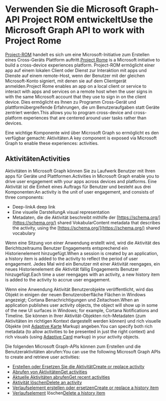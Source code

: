 # <a name="use-the-microsoft-graph-api-to-work-with-project-rome"></a><span data-ttu-id="9a286-101">Verwenden Sie die Microsoft Graph-API Project ROM entwickelt</span><span class="sxs-lookup"><span data-stu-id="9a286-101">Use the Microsoft Graph API to work with Project Rome</span></span>

<span data-ttu-id="9a286-102">[Project-ROM](https://developer.microsoft.com/en-us/windows/project-rome) handelt es sich um eine Microsoft-Initiative zum Erstellen eines Cross-Geräts Plattform auftritt.</span><span class="sxs-lookup"><span data-stu-id="9a286-102">[Project Rome](https://developer.microsoft.com/en-us/windows/project-rome) is a Microsoft initiative to build a cross-device experiences platform.</span></span> <span data-ttu-id="9a286-103">Project-ROM ermöglicht einer app auf einem lokalen Client oder Dienst zur Interaktion mit apps und Dienste auf einem remote-Host, wenn der Benutzer mit der gleichen Microsoft-Konto signiert, mit denen sie auf dem Clientgerät anmelden.</span><span class="sxs-lookup"><span data-stu-id="9a286-103">Project Rome enables an app on a local client or service to interact with apps and services on a remote host when the user signs in with the same Microsoft account that they use to sign in on the client device.</span></span> <span data-ttu-id="9a286-104">Dies ermöglicht es Ihnen zu Programm Cross-Gerät und plattformübergreifende Erfahrungen, die um Benutzeraufgaben statt Geräte zentriert werden.</span><span class="sxs-lookup"><span data-stu-id="9a286-104">This allows you to program cross-device and cross-platform experiences that are centered around user tasks rather than devices.</span></span>

<span data-ttu-id="9a286-105">Eine wichtige Komponente wird über Microsoft Graph so ermöglicht es den verfügbar gemacht: Aktivitäten.</span><span class="sxs-lookup"><span data-stu-id="9a286-105">A key component is exposed via Microsoft Graph to enable these experiences: activities.</span></span>

## <a name="activities"></a><span data-ttu-id="9a286-106">Aktivitäten</span><span class="sxs-lookup"><span data-stu-id="9a286-106">Activities</span></span>

<span data-ttu-id="9a286-107">Aktivitäten in Microsoft Graph können Sie zu Laufwerk Benutzer mit Ihren apps für Geräte und Plattformen.</span><span class="sxs-lookup"><span data-stu-id="9a286-107">Activities in Microsoft Graph enable you to drive user engagement with your apps across devices and platforms.</span></span> <span data-ttu-id="9a286-108">Eine Aktivität ist die Einheit eines Auftrags für Benutzer und besteht aus drei Komponenten:</span><span class="sxs-lookup"><span data-stu-id="9a286-108">An activity is the unit of user engagement, and consists of three components:</span></span>

- <span data-ttu-id="9a286-109">Deep-link</span><span class="sxs-lookup"><span data-stu-id="9a286-109">A deep link</span></span>
- <span data-ttu-id="9a286-110">Eine visuelle Darstellung</span><span class="sxs-lookup"><span data-stu-id="9a286-110">A visual representation</span></span>
- <span data-ttu-id="9a286-111">Metadaten, die die Aktivität beschreibt mithilfe der [https://schema.org/](https://schema.org/) shared Vokabular</span><span class="sxs-lookup"><span data-stu-id="9a286-111">Content metadata that describes the activity, using the [https://schema.org/](https://schema.org/) shared vocabulary</span></span>

<span data-ttu-id="9a286-112">Wenn eine Sitzung von einer Anwendung erstellt wird, wird die Aktivität des Berichtszeitraums Benutzer Engagements entsprechend ein Historienelement hinzugefügt.</span><span class="sxs-lookup"><span data-stu-id="9a286-112">When a session is created by an application, a history item is added to the activity to reflect the period of user engagement.</span></span> <span data-ttu-id="9a286-113">Jedes Mal wird ein Benutzer mit einer Aktivität reengages, ein neues Historienelement die Aktivität fällig Engagements Benutzer hinzugefügt.</span><span class="sxs-lookup"><span data-stu-id="9a286-113">Each time a user reengages with an activity, a new history item is added to the activity to accrue user engagement.</span></span>

<span data-ttu-id="9a286-114">Wenn eine Anwendung Aktivität Benutzerobjekte veröffentlicht, wird das Objekt in einigen der neuen Benutzeroberfläche Flächen in Windows angezeigt; Cortana Benachrichtigungen und Zeitachsen.</span><span class="sxs-lookup"><span data-stu-id="9a286-114">When an application publishes user activity objects, the object will show up in some of the new UI surfaces in Windows; for example, Cortana Notifications and Timeline.</span></span> <span data-ttu-id="9a286-115">Sie können in Ihrer Aktivität-Objekten rich-Metadaten (zum Aktivitäten im richtigen Kontext dargestellt werden können) und rich visuelle Objekte (mit [Adaptive Karte](https://adaptivecards.io/) Markup) angeben.</span><span class="sxs-lookup"><span data-stu-id="9a286-115">You can specify both rich metadata (to allow activities to be presented in just the right context) and rich visuals (using [Adaptive Card](https://adaptivecards.io/) markup) in your activity objects.</span></span>

<span data-ttu-id="9a286-116">Die folgenden Microsoft Graph-APIs können zum Erstellen und die Benutzeraktivitäten abrufen:</span><span class="sxs-lookup"><span data-stu-id="9a286-116">You can use the following Microsoft Graph APIs to create and retrieve user activities:</span></span>

- [<span data-ttu-id="9a286-117">Erstellen oder Ersetzen Sie die Aktivität</span><span class="sxs-lookup"><span data-stu-id="9a286-117">Create or replace activity</span></span>](../api/projectrome_put_activity.md)
- [<span data-ttu-id="9a286-118">Abrufen von Aktivitäten</span><span class="sxs-lookup"><span data-stu-id="9a286-118">Get activities</span></span>](../api/projectrome_get_activities.md)
- [<span data-ttu-id="9a286-119">Aktuelle Aktivitäten abrufen</span><span class="sxs-lookup"><span data-stu-id="9a286-119">Get recent activities</span></span>](../api/projectrome_get_recent_activities.md)
- [<span data-ttu-id="9a286-120">Aktivität löschen</span><span class="sxs-lookup"><span data-stu-id="9a286-120">Delete an activity</span></span>](../api/projectrome_delete_activity.md)
- [<span data-ttu-id="9a286-121">Verlaufselement erstellen oder ersetzen</span><span class="sxs-lookup"><span data-stu-id="9a286-121">Create or replace a history item</span></span>](../api/projectrome_put_historyitem.md)
- <span data-ttu-id="9a286-122">[Verlaufselement](../api/projectrome_delete_historyitem.md) löschen</span><span class="sxs-lookup"><span data-stu-id="9a286-122">[Delete a history item](../api/projectrome_delete_historyitem.md)</span></span>

